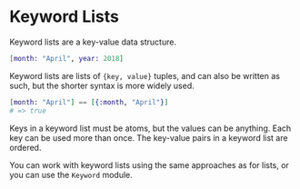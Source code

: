# Keyword Lists

Keyword lists are a key-value data structure.

```elixir
[month: "April", year: 2018]
```

Keyword lists are lists of `{key, value}` tuples, and can also be written as such, but the shorter syntax is more widely used.

```elixir
[month: "April"] == [{:month, "April"}]
# => true
```

Keys in a keyword list must be atoms, but the values can be anything. Each key can be used more than once. The key-value pairs in a keyword list are ordered.

You can work with keyword lists using the same approaches as for lists, or you can use the `Keyword` module.
